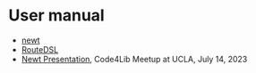 
# User manual

- [newt](newt.1.md)
- [RouteDSL](route_dsl.md)
- [Newt Presentation](presentation/), Code4Lib Meetup at UCLA, July 14, 2023

